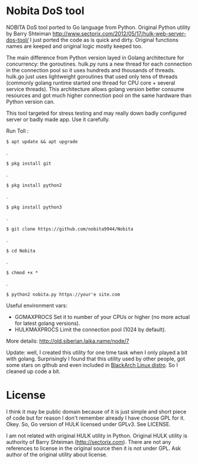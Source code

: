 Nobita DoS tool
=============

NOBITA DoS tool ported to Go language from Python. 
Original Python utility by Barry Shteiman http://www.sectorix.com/2012/05/17/hulk-web-server-dos-tool/
I just ported the code as is quick and dirty. Original functions names are keeped and original logic mostly keeped too.

The main difference from Python version layed in Golang architecture for concurrency: the goroutines. hulk.py runs
a new thread for each connection in the connection pool so it uses hundreds and thousands of threads. 
hulk.go just uses lightweight goroutines that used only tens of threads (commonly golang runtime started one thread for
CPU core + several service threads). This architecture allows golang version better consume resources and got much higher 
connection pool on the same hardware than Python version can.

This tool targeted for stress testing and may really down badly configured server or badly made app. Use it carefully.

Run Toll :

    $ apt update && apt upgrade
.

    $ pkg install git 
    
.

    $ pkg install python2
.

    $ pkg install python3
.

    $ git clone https://github.com/nobita9944/Nobita
.

    $ cd Nobita
.

    $ chmod +x *
.

    $ python2 nobita.py https://your'e site.com

Useful environment vars:

* GOMAXPROCS
  Set it to number of your CPUs or higher (no more actual for latest golang versions).
* HULKMAXPROCS
  Limit the connection pool (1024 by default).

More details: http://old.siberian.laika.name/node/7 

Update: well, I created this utility for one time task when I only played a bit with golang. Surprisingly I found that
this utility used by other people, got some stars on github and even included in [BlackArch Linux distro](http://blackarch.org/dos.html). So I cleaned up code a bit.

License
=======

I think it may be public domain because of it is just simple and short piece of code but for reason I don't remember already
I have choose GPL for it. Okey. So, Go version of HULK licensed under GPLv3. See LICENSE.

I am not related with original HULK utility in Python. Original HULK utility is authority of Barry Shteiman (http://sectorix.com). There are not any references to license in the original source then it is not under GPL. Ask author of the original utility about license. 
 


